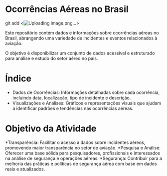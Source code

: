 # Ocorrências Aéreas no Brasil
git add <![Uploading image.png…]()>

Este repositório contém dados e informações sobre ocorrências aéreas no Brasil, abrangendo uma variedade de incidentes e eventos relacionados à aviação. 

O objetivo é disponibilizar um conjunto de dados acessível e estruturado para análise e estudo do setor aéreo no país.

# Índice

* Dados de Ocorrências: Informações detalhadas sobre cada ocorrência, incluindo data, localização, tipo de incidente e descrição.
* Visualizações e Análises: Gráficos e representações visuais que ajudam a identificar padrões e tendências nas ocorrências aéreas.

# Objetivo da Atividade
*Transparência: Facilitar o acesso a dados sobre incidentes aéreos, promovendo maior transparência no setor de aviação.
*Pesquisa e Análise: Oferecer uma base sólida para pesquisadores, profissionais e interessados na análise de segurança e operações aéreas.
*Segurança: Contribuir para a melhoria das práticas e políticas de segurança aérea com base em dados reais e atualizados.
